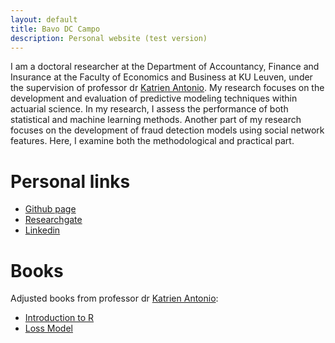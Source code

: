 ```yaml
---
layout: default
title: Bavo DC Campo
description: Personal website (test version)
---
```

I am a doctoral researcher at the Department of Accountancy, Finance and Insurance at the Faculty of Economics and Business at KU Leuven, under the supervision of professor dr [Katrien Antonio](https://katrienantonio.github.io/). My research focuses on the development and evaluation of predictive modeling techniques within actuarial science. In my research, I assess the performance of both statistical and machine learning methods. Another part of my research focuses on the development of fraud detection models using social network features. Here, I examine both the methodological and practical part.

# Personal links
* [Github page](https://github.com/BavoDC)
* [Researchgate](https://www.researchgate.net/profile/Bavo-De-Cock)
* [Linkedin](https://be.linkedin.com/in/bavo-de-cock-campo-584087b6)

# Books
Adjusted books from professor dr [Katrien Antonio](https://katrienantonio.github.io/):
* [Introduction to R](./intro-R-book_RawFiles)
* [Loss Model](./Loss-Models)